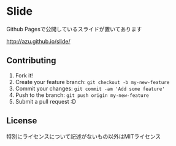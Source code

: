 # Slide

Github Pagesで公開しているスライドが置いてあります

http://azu.github.io/slide/

## Contributing

1. Fork it!
2. Create your feature branch: `git checkout -b my-new-feature`
3. Commit your changes: `git commit -am 'Add some feature'`
4. Push to the branch: `git push origin my-new-feature`
5. Submit a pull request :D

## License

特別にライセンスについて記述がないもの以外はMITライセンス
